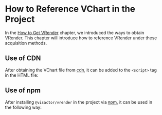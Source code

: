 # How to Reference VChart in the Project

In the [How to Get VRender](./How_to_Get_VRender) chapter, we introduced the ways to obtain VRender. This chapter will introduce how to reference VRender under these acquisition methods.

## Use of CDN

After obtaining the VChart file from [cdn](./How_to_Get_VRender#cdn-%E8%8E%B7%E5%8F%96), it can be added to the `<script>` tag in the HTML file:

## Use of npm

After installing `@visactor/vrender` in the project via [npm](./How_to_Get_VRender#npm-%E8%8E%B7%E5%8F%96), it can be used in the following way:
